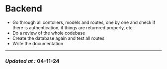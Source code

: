 # Backend

- Go through all contollers, models and routes, one by one and check if there is authentication, if things are returnred properly, etc.
- Do a review of the whole codebase
- Create the database again and test all routes
- Write the documentation

---

### **_Updated at :_** 04-11-24
